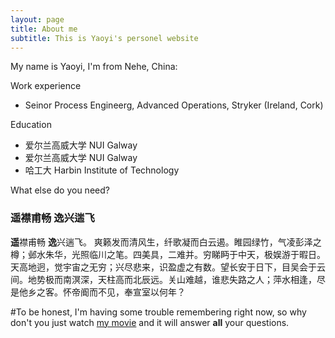 ```yaml
---
layout: page
title: About me
subtitle: This is Yaoyi's personel website
---
```


My name is Yaoyi, I'm from Nehe, China:

Work experience 
- Seinor Process Engineerg, Advanced Operations, Stryker (Ireland, Cork)

Education
- 爱尔兰高威大学 NUI Galway
- 爱尔兰高威大学 NUI Galway
- 哈工大 Harbin Institute of Technology

What else do you need?

### 遥襟甫畅 逸兴遄飞

**遥**襟甫畅
**逸**兴遄飞。
爽籁发而清风生，纤歌凝而白云遏。睢园绿竹，气凌彭泽之樽；邺水朱华，光照临川之笔。四美具，二难并。穷睇眄于中天，极娱游于暇日。天高地迥，觉宇宙之无穷；兴尽悲来，识盈虚之有数。望长安于日下，目吴会于云间。地势极而南溟深，天柱高而北辰远。关山难越，谁悲失路之人；萍水相逢，尽是他乡之客。怀帝阍而不见，奉宣室以何年？

#To be honest, I'm having some trouble remembering right now, so why don't you just watch [my movie](https://en.wikipedia.org/wiki/The_Princess_Bride_%28film%29) and it will answer **all** your questions.

